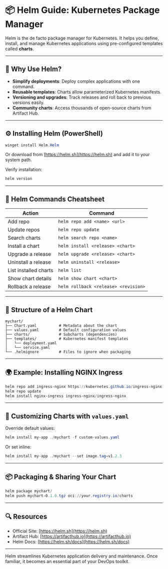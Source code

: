 # 📦 Helm Guide: Kubernetes Package Manager

Helm is the de facto package manager for Kubernetes. It helps you define, install, and manage Kubernetes applications using pre-configured templates called **charts**.

---

## 🎯 Why Use Helm?

* **Simplify deployments**: Deploy complex applications with one command.
* **Reusable templates**: Charts allow parameterized Kubernetes manifests.
* **Versioning and upgrades**: Track releases and roll back to previous versions easily.
* **Community charts**: Access thousands of open-source charts from Artifact Hub.

---

## ⚙️ Installing Helm (PowerShell)

```powershell
winget install Helm.Helm
```

Or download from [https://helm.sh](https://helm.sh) and add it to your system path.

Verify installation:

```powershell
helm version
```

---

## 🚀 Helm Commands Cheatsheet

| Action                | Command                              |
| --------------------- | ------------------------------------ |
| Add repo              | `helm repo add <name> <url>`         |
| Update repos          | `helm repo update`                   |
| Search charts         | `helm search repo <name>`            |
| Install a chart       | `helm install <release> <chart>`     |
| Upgrade a release     | `helm upgrade <release> <chart>`     |
| Uninstall a release   | `helm uninstall <release>`           |
| List installed charts | `helm list`                          |
| Show chart details    | `helm show chart <chart>`            |
| Rollback a release    | `helm rollback <release> <revision>` |

---

## 📁 Structure of a Helm Chart

```text
mychart/
├── Chart.yaml          # Metadata about the chart
├── values.yaml         # Default configuration values
├── charts/             # Subcharts (dependencies)
├── templates/          # Kubernetes manifest templates
│   └── deployment.yaml
│   └── service.yaml
└── .helmignore         # Files to ignore when packaging
```

---

## 🌍 Example: Installing NGINX Ingress

```powershell
helm repo add ingress-nginx https://kubernetes.github.io/ingress-nginx
helm repo update
helm install nginx-ingress ingress-nginx/ingress-nginx
```

---

## 🔧 Customizing Charts with `values.yaml`

Override default values:

```powershell
helm install my-app ./mychart -f custom-values.yaml
```

Or set inline:

```powershell
helm install my-app ./mychart --set image.tag=v1.2.3
```

---

## 📦 Packaging & Sharing Your Chart

```powershell
helm package mychart/
helm push mychart-0.1.0.tgz oci://your.registry.io/charts
```

---

## 🔍 Resources

* Official Site: [https://helm.sh](https://helm.sh)
* Artifact Hub: [https://artifacthub.io](https://artifacthub.io)
* Helm Docs: [https://helm.sh/docs](https://helm.sh/docs)

---

Helm streamlines Kubernetes application delivery and maintenance. Once familiar, it becomes an essential part of your DevOps toolkit.
